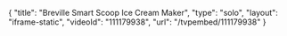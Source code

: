 {
    "title": "Breville Smart Scoop Ice Cream Maker",
    "type": "solo",
    "layout": "iframe-static",
    "videoId": "111179938",
    "url": "\/tvpembed\/111179938"
}